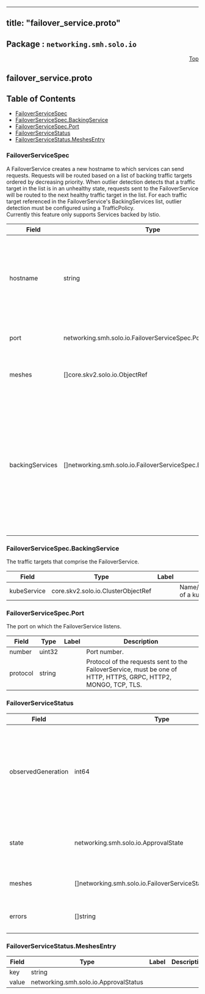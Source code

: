 
---
title: "failover_service.proto"
---

## Package : `networking.smh.solo.io`



<a name="top"></a>

<a name="API Reference for failover_service.proto"></a>
<p align="right"><a href="#top">Top</a></p>

## failover_service.proto


## Table of Contents
  - [FailoverServiceSpec](#networking.smh.solo.io.FailoverServiceSpec)
  - [FailoverServiceSpec.BackingService](#networking.smh.solo.io.FailoverServiceSpec.BackingService)
  - [FailoverServiceSpec.Port](#networking.smh.solo.io.FailoverServiceSpec.Port)
  - [FailoverServiceStatus](#networking.smh.solo.io.FailoverServiceStatus)
  - [FailoverServiceStatus.MeshesEntry](#networking.smh.solo.io.FailoverServiceStatus.MeshesEntry)







<a name="networking.smh.solo.io.FailoverServiceSpec"></a>

### FailoverServiceSpec
A FailoverService creates a new hostname to which services can send requests. Requests will be routed based on a list of backing traffic targets ordered by decreasing priority. When outlier detection detects that a traffic target in the list is in an unhealthy state, requests sent to the FailoverService will be routed to the next healthy traffic target in the list. For each traffic target referenced in the FailoverService's BackingServices list, outlier detection must be configured using a TrafficPolicy.<br>Currently this feature only supports Services backed by Istio.


| Field | Type | Label | Description |
| ----- | ---- | ----- | ----------- |
| hostname | string |  | The DNS name of the FailoverService. Must be unique within the service mesh instance since it is used as the hostname with which clients communicate. |
| port | networking.smh.solo.io.FailoverServiceSpec.Port |  | The port on which the FailoverService listens. |
| meshes | []core.skv2.solo.io.ObjectRef | repeated | The meshes that this FailoverService will be visible to. |
| backingServices | []networking.smh.solo.io.FailoverServiceSpec.BackingService | repeated | The list of services backing the FailoverService, ordered by decreasing priority. All services must be backed by either the same service mesh instance or backed by service meshes that are grouped under a common VirtualMesh. |






<a name="networking.smh.solo.io.FailoverServiceSpec.BackingService"></a>

### FailoverServiceSpec.BackingService
The traffic targets that comprise the FailoverService.


| Field | Type | Label | Description |
| ----- | ---- | ----- | ----------- |
| kubeService | core.skv2.solo.io.ClusterObjectRef |  | Name/namespace/cluster of a kubernetes service. |






<a name="networking.smh.solo.io.FailoverServiceSpec.Port"></a>

### FailoverServiceSpec.Port
The port on which the FailoverService listens.


| Field | Type | Label | Description |
| ----- | ---- | ----- | ----------- |
| number | uint32 |  | Port number. |
| protocol | string |  | Protocol of the requests sent to the FailoverService, must be one of HTTP, HTTPS, GRPC, HTTP2, MONGO, TCP, TLS. |






<a name="networking.smh.solo.io.FailoverServiceStatus"></a>

### FailoverServiceStatus



| Field | Type | Label | Description |
| ----- | ---- | ----- | ----------- |
| observedGeneration | int64 |  | The most recent generation observed in the the FailoverService metadata. If the observedGeneration does not match generation, the controller has not received the most recent version of this resource. |
| state | networking.smh.solo.io.ApprovalState |  | The state of the overall resource, will only show accepted if it has been successfully applied to all target meshes. |
| meshes | []networking.smh.solo.io.FailoverServiceStatus.MeshesEntry | repeated | The status of the FailoverService for each Mesh to which it has been applied. |
| errors | []string | repeated | Any errors found while processing this generation of the resource. |






<a name="networking.smh.solo.io.FailoverServiceStatus.MeshesEntry"></a>

### FailoverServiceStatus.MeshesEntry



| Field | Type | Label | Description |
| ----- | ---- | ----- | ----------- |
| key | string |  |  |
| value | networking.smh.solo.io.ApprovalStatus |  |  |





 <!-- end messages -->

 <!-- end enums -->

 <!-- end HasExtensions -->

 <!-- end services -->

